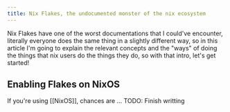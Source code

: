 ```yaml
---
title: Nix Flakes, the undocumented monster of the nix ecosystem
---
```

Nix Flakes have one of the worst documentations that I could've encounter, literally everyone does the same thing in a slightly different way, so in this article I'm going to explain the relevant concepts and the "ways" of doing the things that nix users do the things they do, so with that intro, let's get started!

## Enabling Flakes on NixOS
If you're using [[NixOS]], chances are ...
TODO: Finish writting